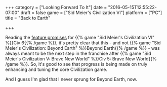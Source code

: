+++
category = ["Looking Forward To It"]
date = "2016-05-15T12:55:22-07:00"
draft = false
game = ["Sid Meier's Civilization VI"]
platform = ["PC"]
title = "Back to Earth"

+++

Reading the <a href="http://www.vg247.com/2016/05/11/civilization-6-in-development-for-pc-releases-in-october/">feature promises</a> for {{% game "Sid Meier's Civilization VI" %}}Civ 6{{% /game %}}, it's pretty clear that this - and not {{% game "Sid Meier's Civilization: Beyond Earth" %}}Beyond Earth{{% /game %}} - was always meant to be the next step in the franchise after {{% game "Sid Meier's Civilization V: Brave New World" %}}Civ 5: Brave New World{{% /game %}}.  So, it's good to see that progress is being made on truly enhancing and tuning the core Civilization game.

And I guess I'm glad that I never sprung for Beyond Earth, now.
